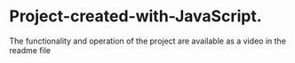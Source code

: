 # Project-created-with-JavaScript.
The functionality and operation of the project are available as a video in the readme file
